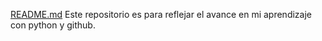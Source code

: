 [README.md](https://github.com/user-attachments/files/22066174/README.md)
Este repositorio es para reflejar el avance en mi aprendizaje con python y github.
